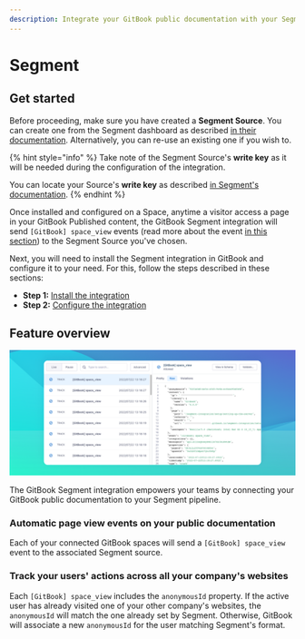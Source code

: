 ```yaml
---
description: Integrate your GitBook public documentation with your Segment pipeline.
---
```


# Segment

## Get started

Before proceeding, make sure you have created a **Segment Source**. You can create one from the Segment dashboard as described [in their documentation](https://segment.com/docs/connections/sources/catalog/libraries/website/javascript/quickstart/#step-1-create-a-source-in-the-segment-app). Alternatively, you can re-use an existing one if you wish to.

{% hint style="info" %}
Take note of the Segment Source's **write key** as it will be needed during the configuration of the integration.

You can locate your Source's **write key** as described [in Segment's documentation](https://segment.com/docs/connections/find-writekey/).
{% endhint %}

Once installed and configured on a Space, anytime a visitor access a page in your GitBook Published content, the GitBook Segment integration will send `[GitBook] space_view` events (read more about the event [in this section](gitbook-segment-event.md)) to the Segment Source you've chosen.

Next, you will need to install the Segment integration in GitBook and configure it to your need. For this, follow the steps described in these sections:

* **Step 1:** [Install the integration](install-the-integration.md)
* **Step 2:** [Configure the integration](configure-the-integration.md)

## Feature overview

![](<../../.gitbook/assets/Segment GitBook Event.png>)

The GitBook Segment integration empowers your teams by connecting your GitBook public documentation to your Segment pipeline.

### Automatic page view events on your public documentation

Each of your connected GitBook spaces will send a `[GitBook] space_view` event to the associated Segment source.

### Track your users' actions across all your company's websites

Each `[GitBook] space_view` includes the `anonymousId` property. If the active user has already visited one of your other company's websites, the `anonymousId` will match the one already set by Segment. Otherwise, GitBook will associate a new `anonymousId` for the user matching Segment's format.
